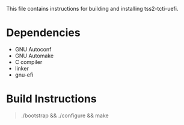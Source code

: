 This file contains instructions for building and installing tss2-tcti-uefi.

# Dependencies
* GNU Autoconf
* GNU Automake
* C compiler
* linker
* gnu-efi

# Build Instructions
> ./bootstrap && ./configure && make
